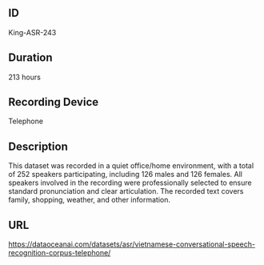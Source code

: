 ## ID
King-ASR-243
## Duration
213 hours
## Recording Device
Telephone
## Description
This dataset was recorded in a quiet office/home environment, with a total of 252 speakers participating, including 126 males and 126 females. All speakers involved in the recording were professionally selected to ensure standard pronunciation and clear articulation. The recorded text covers family, shopping, weather, and other information.
## URL
https://dataoceanai.com/datasets/asr/vietnamese-conversational-speech-recognition-corpus-telephone/
